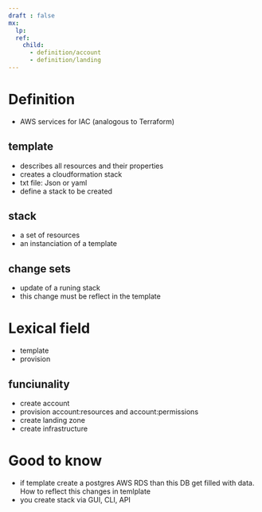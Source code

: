 ```yaml
---
draft : false
mx:
  lp:
  ref:
    child:
      - definition/account
      - definition/landing
---
```




# Definition
- AWS services for IAC (analogous to Terraform)

## template
- describes all resources and their properties
- creates a cloudformation stack
- txt file: Json or yaml
- define a stack to be created


## stack
- a set of resources
- an instanciation of a template

## change sets
- update of a runing stack
- this change must be reflect in the template

# Lexical field
- template
- provision

## funciunality
- create account
- provision account:resources and account:permissions 
- create landing zone
- create infrastructure

# Good to know
- if template create a postgres AWS RDS than this DB get filled with data. How to reflect this changes in temlplate
- you create stack via GUI, CLI, API